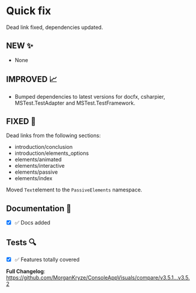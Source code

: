 # Quick fix

Dead link fixed, dependencies updated.

## NEW ✨

- None

## IMPROVED 📈

- Bumped dependencies to latest versions for docfx, csharpier, MSTest.TestAdapter and MSTest.TestFramework.

## FIXED 🐛

Dead links from the following sections:

- introduction/conclusion
- introduction/elements_options
- elements/animated
- elements/interactive
- elements/passive
- elements/index

Moved `Text`element to the `PassiveElements` namespace.

## Documentation 📜

- [x] ✅ Docs added

## Tests 🔍

- [x] ✅ Features totally covered

**Full Changelog**: <https://github.com/MorganKryze/ConsoleAppVisuals/compare/v3.5.1...v3.5.2>
